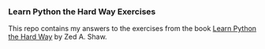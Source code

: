 ### Learn Python the Hard Way Exercises

This repo contains my answers to the exercises from the book [Learn Python the Hard Way](http://learnpythonthehardway.org/book/) by Zed A. Shaw.
